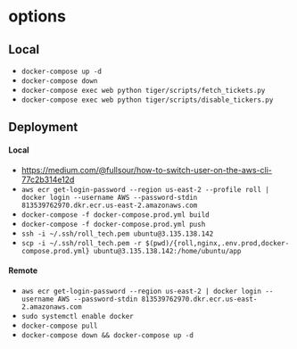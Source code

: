 # options

## Local
* `docker-compose up -d`
* `docker-compose down`
* `docker-compose exec web python tiger/scripts/fetch_tickets.py`
* `docker-compose exec web python tiger/scripts/disable_tickers.py`

## Deployment
#### Local
* https://medium.com/@fullsour/how-to-switch-user-on-the-aws-cli-77c2b314e12d
* `aws ecr get-login-password --region us-east-2 --profile roll | docker login --username AWS --password-stdin 813539762970.dkr.ecr.us-east-2.amazonaws.com`
* `docker-compose -f docker-compose.prod.yml build`
* `docker-compose -f docker-compose.prod.yml push`
* `ssh -i ~/.ssh/roll_tech.pem ubuntu@3.135.138.142`
* `scp -i ~/.ssh/roll_tech.pem -r $(pwd)/{roll,nginx,.env.prod,docker-compose.prod.yml} ubuntu@3.135.138.142:/home/ubuntu/app`

#### Remote
* `aws ecr get-login-password --region us-east-2 | docker login --username AWS --password-stdin 813539762970.dkr.ecr.us-east-2.amazonaws.com`
* `sudo systemctl enable docker`
* `docker-compose pull`
* `docker-compose down && docker-compose up -d`